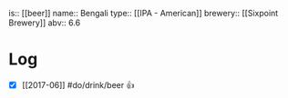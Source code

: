 is:: [[beer]]
name:: Bengali
type:: [[IPA - American]]
brewery:: [[Sixpoint Brewery]]
abv:: 6.6

# Log
- [x] [[2017-06]] #do/drink/beer 👍
